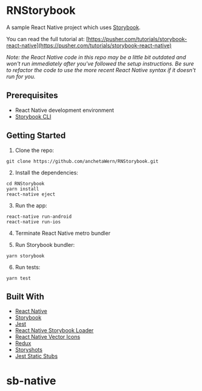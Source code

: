 # RNStorybook

A sample React Native project which uses [Storybook](https://storybook.js.org/).

You can read the full tutorial at: [https://pusher.com/tutorials/storybook-react-native](https://pusher.com/tutorials/storybook-react-native)

_Note: the React Native code in this repo may be a little bit outdated and won't run immediately after you've followed the setup instructions. Be sure to refactor the code to use the more recent React Native syntax if it doesn't run for you._

## Prerequisites

-   React Native development environment
-   [Storybook CLI](https://www.npmjs.com/package/@storybook/cli)

## Getting Started

1.  Clone the repo:

```
git clone https://github.com/anchetaWern/RNStorybook.git
```

2.  Install the dependencies:

```
cd RNStorybook
yarn install
react-native eject
```

3.  Run the app:

```
react-native run-android
react-native run-ios
```

4.  Terminate React Native metro bundler

5.  Run Storybook bundler:

```
yarn storybook
```

6.  Run tests:

```
yarn test
```

## Built With

-   [React Native](https://facebook.github.io/react-native/)
-   [Storybook](https://storybook.js.org/)
-   [Jest](https://jestjs.io/)
-   [React Native Storybook Loader](https://github.com/elderfo/react-native-storybook-loader)
-   [React Native Vector Icons](https://github.com/oblador/react-native-vector-icons)
-   [Redux](https://redux.js.org/)
-   [Storyshots](https://www.npmjs.com/package/@storybook/addon-storyshots)
-   [Jest Static Stubs](https://www.npmjs.com/package/jest-static-stubs)
# sb-native
